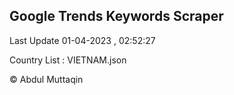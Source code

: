 

## Google Trends Keywords Scraper 
 
Last Update 01-04-2023 , 02:52:27

Country List :
VIETNAM.json



© Abdul Muttaqin 
